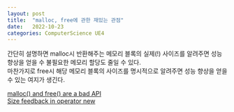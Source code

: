 ```yaml
---
layout: post
title:  "malloc, free에 관한 재밌는 관점"
date:   2022-10-23
categories: ComputerScience UE4
---          
```

 
간단히 설명하면 malloc시 반환해주는 메모리 블록의 실제(!) 사이즈를 알려주면 성능 향상을 얻을 수 불필요한 메모리 할당도 줄일 수 있다.    
마찬가지로 free시 해당 메모리 블록의 사이즈를 명시적으로 알려주면 성능 향상을 얻을 수 있는 여지가 생긴다.                          
                 
[malloc() and free() are a bad API](https://www.foonathan.net/2022/08/malloc-interface/#content)          
[Size feedback in operator new](https://www.open-std.org/jtc1/sc22/wg21/docs/papers/2022/p0901r9.html#biblio-jemalloc)           
